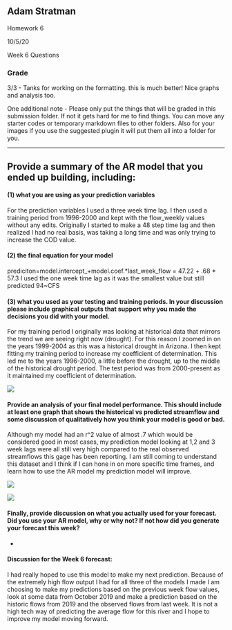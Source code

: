 
## Adam Stratman
Homework 6

10/5/20

Week 6 Questions

### Grade
3/3 - Tanks for working on the formatting. this is much better! Nice graphs and analysis too.

One additional note - Please only put the things that will be graded in this submission folder. If not it gets hard for me to find things. You can move any starter codes or temporary markdown files to other folders. Also for your images if you use the suggested plugin it will put them all into a folder for you.

____

## Provide a summary of the AR model that you ended up building, including:

#### (1) what you are using as your prediction variables

For the prediction variables I used a three week time lag. I then used a training period from 1996-2000 and kept with the flow_weekly values without any edits. Originally I started to make a 48 step time lag and then realized I had no real basis, was taking a long time and was only trying to increase the COD value.  
#### (2) the final equation for your model
prediciton=model.intercept_+model.coef.*last_week_flow
          = 47.22 + .68 * 57.3
					I used the one week time lag as it was the smallest value but still predicted 94~CFS

#### (3) what you used as your testing and training periods. In your discussion please include graphical outputs that support why you made the decisions you did with your model.

For my training period I originally was looking at historical data that mirrors the trend we are seeing right now (drought). For this reason I zoomed in on the years 1999-2004 as this was a historical drought in Arizona. I then kept fitting my training period to increase my coefficient of determination. This led me to the years 1996-2000, a little before the drought, up to the middle of the historical drought period. The test period was from 2000-present as it maintained my coefficient of determination.

![](Observed_Flow.png)



#### Provide an analysis of your final model performance. This should include at least one graph that shows the historical vs predicted streamflow and some discussion of qualitatively how you think your model is good or bad.

Although my model had an r^2 value of almost .7 which would be considered good in most cases, my prediction model looking at 1,2 and 3 week lags were all still very high compared to the real observed streamflows this gage has been reporting. I am still coming to understand this dataset and I think if I can hone in on more specific time frames, and learn how to use the AR model my prediction model will improve.

![](Observed_simulated_Flow.png)

![](scatter_plott-1.png)


 #### Finally, provide discussion on what you actually used for your forecast. Did you use your AR model, why or why not? If not how did you generate your forecast this week?
-
#### Discussion for the Week 6 forecast:

I had really hoped to use this model to make my next prediction. Because of the extremely high flow output I had for all three of the models I made I am choosing to make my predictions based on the previous week flow values, look at some data from October 2019 and make a prediction based on the historic flows from 2019 and the observed flows from last week. It is not a high tech way of predicting the average flow for this river and I hope to improve my model moving forward.
